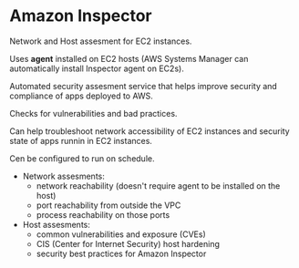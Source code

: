 # Amazon Inspector

Network and Host assesment for EC2 instances. 

Uses <strong>agent</strong> installed on EC2 hosts (AWS Systems Manager can automatically install Inspector agent on EC2s).

Automated security assesment service that helps improve security and compliance of apps deployed to AWS.

Checks for vulnerabilities and bad practices. 

Can help troubleshoot network accessibility of EC2 instances and security state of apps runnin in EC2 instances.

Cen be configured to run on schedule. 

- Network assesments:
    - network reachability (doesn't require agent to be installed on the host)
    - port reachability from outside the VPC
    - process reachability on those ports
- Host assesments:
    - common vulnerabilities and exposure (CVEs)
    - CIS (Center for Internet Security) host hardening
    - security best practices for Amazon Inspector